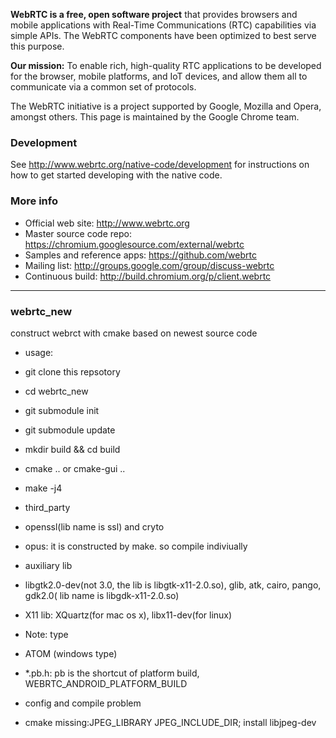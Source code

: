 **WebRTC is a free, open software project** that provides browsers and mobile
applications with Real-Time Communications (RTC) capabilities via simple APIs.
The WebRTC components have been optimized to best serve this purpose.

**Our mission:** To enable rich, high-quality RTC applications to be
developed for the browser, mobile platforms, and IoT devices, and allow them
all to communicate via a common set of protocols.

The WebRTC initiative is a project supported by Google, Mozilla and Opera,
amongst others. This page is maintained by the Google Chrome team.

### Development

See http://www.webrtc.org/native-code/development for instructions on how to get
started developing with the native code.

### More info

 * Official web site: http://www.webrtc.org
 * Master source code repo: https://chromium.googlesource.com/external/webrtc
 * Samples and reference apps: https://github.com/webrtc
 * Mailing list: http://groups.google.com/group/discuss-webrtc
 * Continuous build: http://build.chromium.org/p/client.webrtc

---------------

### webrtc_new
construct webrct with cmake based on newest source code

* usage:

 * git clone this repsotory
 * cd webrtc_new
 * git submodule init
 * git submodule update
 * mkdir build && cd build
 * cmake .. or cmake-gui ..
 * make -j4

* third_party

 * openssl(lib name is ssl) and cryto
 * opus: it is constructed by make. so compile indiviually


* auxiliary lib

 * libgtk2.0-dev(not 3.0, the lib is libgtk-x11-2.0.so), glib, atk, cairo, pango, gdk2.0( lib name is libgdk-x11-2.0.so)
 * X11 lib: XQuartz(for mac os x), libx11-dev(for linux)


* Note: type

 * ATOM (windows type)
 * *.pb.h:  pb is the shortcut of platform build, WEBRTC_ANDROID_PLATFORM_BUILD

* config and compile problem
 * cmake missing:JPEG_LIBRARY JPEG_INCLUDE_DIR; install libjpeg-dev